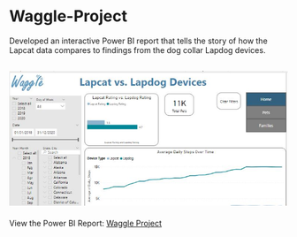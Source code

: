 # Waggle-Project
Developed an interactive Power BI report that tells the story of how the Lapcat data compares to findings from the dog collar Lapdog devices.

![Waggle Image](https://github.com/HannahWorld/Waggle-Project/blob/main/Waggle%20-%20Image.JPG)
---
View the Power BI Report: [Waggle Project](https://app.powerbi.com/view?r=eyJrIjoiYTNlNGQ2OTktZjU4Mi00NjQ0LWI0NjEtNjY2NDllZjk5MmEzIiwidCI6ImFmN2JlMmJhLTU1OGEtNDlhMC1hYTQ2LWYxNzM0ZDJlN2UyNCJ9&embedImagePlaceholder=true)
